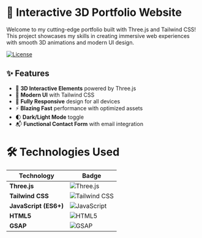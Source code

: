 # 🌟 Interactive 3D Portfolio Website

Welcome to my cutting-edge portfolio built with Three.js and Tailwind CSS! This project showcases my skills in creating immersive web experiences with smooth 3D animations and modern UI design.

[![License](https://img.shields.io/badge/License-MIT-blue?style=for-the-badge)](https://opensource.org/licenses/MIT)

## ✨ Features

- 🚀 **3D Interactive Elements** powered by Three.js
- 🎨 **Modern UI** with Tailwind CSS
- 📱 **Fully Responsive** design for all devices
- ⚡ **Blazing Fast** performance with optimized assets
- 🌓 **Dark/Light Mode** toggle
- 📬 **Functional Contact Form** with email integration

# 🛠️ Technologies Used

| Technology | Badge |
|------------|-------|
| **Three.js** | ![Three.js](https://img.shields.io/badge/Three.js-000000?style=for-the-badge&logo=three.js&logoColor=white) |
| **Tailwind CSS** | ![Tailwind CSS](https://img.shields.io/badge/Tailwind_CSS-38B2AC?style=for-the-badge&logo=tailwind-css&logoColor=white) |
| **JavaScript (ES6+)** | ![JavaScript](https://img.shields.io/badge/JavaScript-F7DF1E?style=for-the-badge&logo=javascript&logoColor=black) |
| **HTML5** | ![HTML5](https://img.shields.io/badge/HTML5-E34F26?style=for-the-badge&logo=html5&logoColor=white) |
| **GSAP** | ![GSAP](https://img.shields.io/badge/GSAP-88CE02?style=for-the-badge&logo=greensock&logoColor=white) |